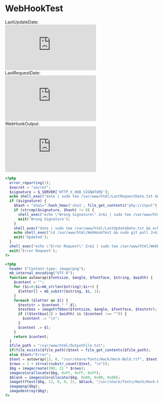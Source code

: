# WebHookTest

LastUpdateDate:   
[![LastUpdateDate](https://cvm.xtxtmtxtx.xyz/LastUpdateDate.php)](https://cvm.xtxtmtxtx.xyz/LastUpdateDate.php)  
LastRequestDate:   
[![LastRequestDate](https://cvm.xtxtmtxtx.xyz/LastRequestDate.php)](https://cvm.xtxtmtxtx.xyz/LastRequestDate.php)  
WebHookOutput:   
[![WebHookOutput](https://cvm.xtxtmtxtx.xyz/WebHookOutput.php)](https://cvm.xtxtmtxtx.xyz/WebHookOutput.php)  
``` php
<?php
  error_reporting(1);
  $secret = "secret";
  $signature = $_SERVER['HTTP_X_HUB_SIGNATURE'];
  echo shell_exec("date | sudo tee /var/www/html/LastRequestDate.txt && echo \"(UTC/GMT+08:00)\" | sudo tee -a /var/www/html/LastRequestDate.txt");
  if ($signature) {
    $hash = "sha1=".hash_hmac('sha1', file_get_contents("php://input"), $secret);
    if (strcmp($signature, $hash) != 0) {
      shell_exec("echo \"Wrong Signature\" 2>&1 | sudo tee /var/www/html/WebHookOutput.txt");
      exit('Wrong Signature');
    }
    shell_exec("date | sudo tee /var/www/html/LastUpdateDate.txt && echo \"(UTC/GMT+08:00)\" | sudo tee -a /var/www/html/LastUpdateDate.txt");
    echo shell_exec("cd /var/www/html/WebHookTest && sudo git pull 2>&1 | sudo tee /var/www/html/WebHookOutput.txt");
    exit('Updated');
  }
  shell_exec("echo \"Error Request\" 2>&1 | sudo tee /var/www/html/WebHookOutput.txt");
  exit('Error Request');
?>

```
``` php
<?php
  header ("Content-type: image/png");
  mb_internal_encoding("UTF-8");
  function autowrap($fontsize, $angle, $fontface, $string, $width) {
    $content = "";
    for ($i=0;$i<mb_strlen($string);$i++) {
      $letter[] = mb_substr($string, $i, 1);
    }
    foreach ($letter as $l) {
      $teststr = $content." ".$l;
      $testbox = imagettfbbox($fontsize, $angle, $fontface, $teststr);
      if (($testbox[2] > $width) && ($content !== "")) {
        $content .= "\n";
      }
      $content .= $l;
    }
    return $content;
  }
  $file_path = "/var/www/html/OutputFile.txt";
  if(file_exists($file_path))$text = file_get_contents($file_path);
  else $text="Error";
  $text = autowrap(12, 0, "/usr/share/fonts/Hack/Hack-Bold.ttf", $text, 300);
  $rows = 1 + strval(substr_count($text, "\n"));
  $bg = imagecreate(300, 21 * $rows);
  imagecolorallocate($bg, 0xFF, 0xFF, 0xFF);
  $black = imagecolorallocate($bg, 0x00, 0x00, 0x00);
  imagettftext($bg, 12, 0, 0, 21, $black, "/usr/share/fonts/Hack/Hack-Bold.ttf", $text);
  imagepng($bg);
  imagedestroy($bg);
?>
```
